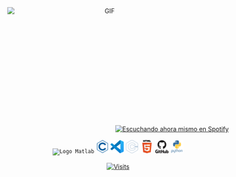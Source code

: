 

<!--div align="center">
<br>
<a href="https://github.com/xalbertho/apple-music-readme/" target="_blank">
<img src="https://apple-music-git-master-albertos-projects-c7a2f9c2.vercel.app/?" align="center">
</a>
</div-->

<div align="center">
  <img align="left" height="270px" width="450px" alt="GIF" src="https://i.pinimg.com/originals/38/9d/3b/389d3bf350d09860a6fd4ad41f339566.gif" />
  <div align="right">
    <a href="https://open.spotify.com/user/31uymqpieuqu273rs7p3vfuqo3sy?si=6_6U9ZFDTQKIDEDXA7jWXw">
      <img src="https://spotify-now-albertos-projects-c7a2f9c2.vercel.app//api/spotify" alt="Escuchando ahora mismo en Spotify"/>
    </a>
  </div>
  <br/>
  <div align="center">
    <code><img height="30" src="https://www.mathworks.com/matlabcentral/communitycontests/uploaded_files/159/image.png" alt="Logo Matlab"/></code>
    <code><img height="30" src="https://github.com/devicons/devicon/blob/master/icons/c/c-line.svg" alt="Logo C"/></code>
    <code><img height="30" src="https://raw.githubusercontent.com/github/explore/80688e429a7d4ef2fca1e82350fe8e3517d3494d/topics/visual-studio-code/visual-studio-code.png" alt="Logo Visual Studio"/></code>
    <code><img height="30" src="https://github.com/devicons/devicon/blob/master/icons/cplusplus/cplusplus-line.svg" alt="Logo C++"/></code>
    <code><img height="30" src="https://raw.githubusercontent.com/github/explore/80688e429a7d4ef2fca1e82350fe8e3517d3494d/topics/html/html.png" alt="Logo HTML"/></code>
    <code><img height="30" src="https://github.com/devicons/devicon/blob/master/icons/github/github-original-wordmark.svg" alt="Logo GitHub"/></code>
    <code><img height="30" src="https://github.com/devicons/devicon/blob/master/icons/python/python-original-wordmark.svg" alt="Logo Python"/></code>
  </div>
  <br/>
  <div align="center">
    <a href="https://github.com/xalbertho">
      <img src="https://komarev.com/ghpvc/?username=xalbertho&logo=GitHub&label=github%20visits&color=336699&logoColor=white&style=flat-square" alt="Visits"/>
    </a>
  </div>
</div>

